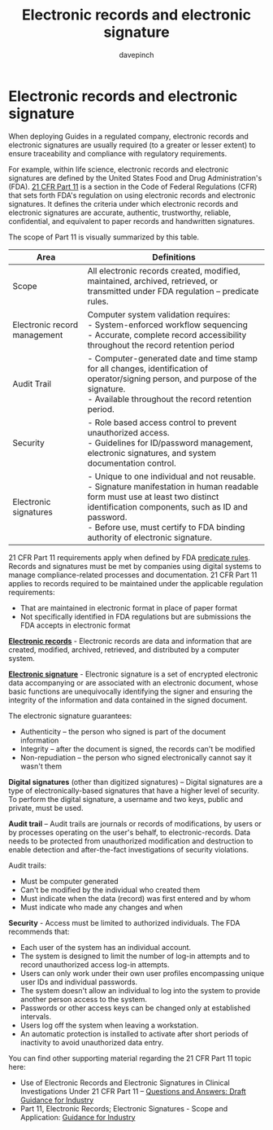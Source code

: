 ﻿---
title: Electronic records and electronic signature
description: Learn about the use of electronic records and signatures when implementing Dynamics 365 Guides in a regulated industry
ms.date: 03/13/2023
ms.topic: conceptual
author: davepinch
ms.author: davepinch
ms-reviewer: m-hartmann
ms.custom: bap-template
---

# Electronic records and electronic signature

When deploying Guides in a regulated company, electronic records and electronic signatures are usually required (to a greater or lesser extent) to ensure traceability and compliance with regulatory requirements.

For example, within life science, electronic records and electronic signatures are defined by the United States Food and Drug Administration's (FDA). [21 CFR Part 11](https://www.accessdata.fda.gov/scripts/cdrh/cfdocs/cfcfr/CFRSearch.cfm?CFRPart=11) is a section in the Code of Federal Regulations (CFR) that sets forth FDA's regulation on using electronic records and electronic signatures. It defines the criteria under which electronic records and electronic signatures are accurate, authentic, trustworthy, reliable, confidential, and equivalent to paper records and handwritten signatures.

The scope of Part 11 is visually summarized by this table.

| **Area** | **Definitions** |
|-------------------------|-------------------------|
| Scope | All electronic records created, modified, maintained, archived, retrieved, or transmitted under FDA regulation – predicate rules. |
| Electronic record management | Computer system validation requires: </br>- System-enforced workflow sequencing</br>- Accurate, complete record accessibility throughout the record retention period |
| Audit Trail | - Computer-generated date and time stamp for all changes, identification of operator/signing person, and purpose of the signature.</br> - Available throughout the record retention period. |
| Security | - Role based access control to prevent unauthorized access.</br>- Guidelines for ID/password management, electronic signatures, and system documentation control. |
| Electronic signatures | - Unique to one individual and not reusable.</br>- Signature manifestation in human readable form must use at least two distinct identification components, such as ID and password.</br>- Before use, must certify to FDA binding authority of electronic signature. |

21 CFR Part 11 requirements apply when defined by FDA [predicate rules](https://www.fda.gov/regulatory-information/search-fda-guidance-documents/part-11-electronic-records-electronic-signatures-scope-and-application). Records and signatures must be met by companies using digital systems to manage compliance-related processes and documentation. 21 CFR Part 11 applies to records required to be maintained under the applicable regulation requirements:

- That are maintained in electronic format in place of paper format
- Not specifically identified in FDA regulations but are submissions the FDA accepts in electronic format

[**Electronic records**](https://www.accessdata.fda.gov/scripts/cdrh/cfdocs/cfcfr/CFRSearch.cfm?CFRPart=11&showFR=1&subpartNode=21:1.0.1.1.8.2) - Electronic records are data and information that are created, modified, archived, retrieved, and distributed by a computer system.

[**Electronic signature**](https://www.accessdata.fda.gov/scripts/cdrh/cfdocs/cfcfr/CFRSearch.cfm?CFRPart=11&showFR=1&subpartNode=21:1.0.1.1.8.3) - Electronic signature is a set of encrypted electronic data accompanying or are associated with an electronic document, whose basic functions are unequivocally identifying the signer and ensuring the integrity of the information and data contained in the signed document.

The electronic signature guarantees:

- Authenticity – the person who signed is part of the document information
- Integrity – after the document is signed, the records can't be modified
- Non-repudiation – the person who signed electronically cannot say it wasn't them

**Digital signatures** (other than digitized signatures) – Digital signatures are a type of electronically-based signatures that have a higher level of security. To perform the digital signature, a username and two keys, public and private, must be used.

**Audit trail** – Audit trails are journals or records of modifications, by users or by processes operating on the user's behalf, to electronic-records. Data needs to be protected from unauthorized modification and destruction to enable detection and after-the-fact investigations of security violations.

Audit trails:

- Must be computer generated
- Can't be modified by the individual who created them
- Must indicate when the data (record) was first entered and by whom
- Must indicate who made any changes and when

**Security** - Access must be limited to authorized individuals. The FDA recommends that:

- Each user of the system has an individual account.
- The system is designed to limit the number of log-in attempts and to record unauthorized access log-in attempts.
- Users can only work under their own user profiles encompassing unique user IDs and individual passwords.
- The system doesn't allow an individual to log into the system to provide another person access to the system.
- Passwords or other access keys can be changed only at established intervals.
- Users log off the system when leaving a workstation.
- An automatic protection is installed to activate after short periods of inactivity to avoid unauthorized data entry.

You can find other supporting material regarding the 21 CFR Part 11 topic here:

- Use of Electronic Records and Electronic Signatures in Clinical Investigations Under 21 CFR Part 11 – [Questions and Answers: Draft Guidance for Industry](https://www.fda.gov/regulatory-information/search-fda-guidance-documents/use-electronic-records-and-electronic-signatures-clinical-investigations-under-21-cfr-part-11)
- Part 11, Electronic Records; Electronic Signatures - Scope and Application: [Guidance for Industry](https://www.fda.gov/regulatory-information/search-fda-guidance-documents/part-11-electronic-records-electronic-signatures-scope-and-application)
